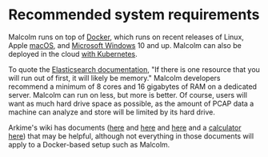 # <a name="SystemRequirements"></a>Recommended system requirements

Malcolm runs on top of [Docker](https://www.docker.com/), which runs on recent releases of Linux, Apple [macOS](host-config-macos.md#HostSystemConfigMac), and [Microsoft Windows](host-config-windows.md#HostSystemConfigWindows) 10 and up. Malcolm can also be deployed in the cloud [with Kubernetes](kubernetes.md#Kubernetes).

To quote the [Elasticsearch documentation](https://www.elastic.co/guide/en/elasticsearch/guide/current/hardware.html), "If there is one resource that you will run out of first, it will likely be memory." Malcolm developers recommend a minimum of 8 cores and 16 gigabytes of RAM on a dedicated server. Malcolm can run on less, but more is better. Of course, users will want as much hard drive space as possible, as the amount of PCAP data a machine can analyze and store will be limited by its hard drive.

Arkime's wiki has documents ([here](https://github.com/arkime/arkime#hardware-requirements) and [here](https://github.com/arkime/arkime/wiki/FAQ#what-kind-of-capture-machines-should-we-buy) and [here](https://github.com/arkime/arkime/wiki/FAQ#how-many-elasticsearch-nodes-or-machines-do-i-need) and a [calculator here](https://arkime.com/estimators)) that may be helpful, although not everything in those documents will apply to a Docker-based setup such as Malcolm.